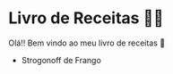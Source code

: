 # Livro de Receitas :man_cook:



Olá!! Bem vindo ao meu livro de receitas :cake:

- Strogonoff de Frango

